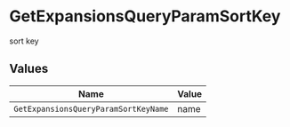 # GetExpansionsQueryParamSortKey

sort key


## Values

| Name                                 | Value                                |
| ------------------------------------ | ------------------------------------ |
| `GetExpansionsQueryParamSortKeyName` | name                                 |